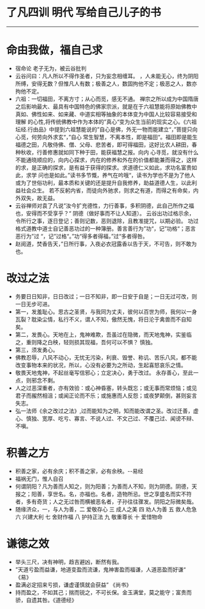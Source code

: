 # **了凡四训** 明代 写给自己儿子的书
------------

#  命由我做，福自己求
  -  宿命论 老子无为，被云谷批判
  -  云谷问曰：凡人所以不得作圣者，只为妄念相缠耳。 ，人未能无心，终为阴阳所缚，安得无数？但惟凡人有数；极善之人，数固拘他不定；极恶之人，数亦拘他不定。
  -  六祖：一切福田，不离方寸；从心而觅，感无不通。
	禅宗之所以成为中国隋唐之后影响最大、最具有中国特色的佛家宗派，就是在于六祖慧能将原始佛教中真如、佛性如来、如来藏、中道实相等抽象的本体变为中国人比较容易接受和理解
	的心性,将传统佛教中作为本体的”真心“变为众生当前的现实之心。《六祖坛经.行由品》中提到六祖慧能说的”自心是佛，外无一物而能建立“，”菩提只向心觅，何劳向外求玄“，”自心
	常生智慧，不离本性，即是福田“。福田即是能生福德之田，凡敬侍佛、僧、父母、悲苦者，即可得福田，这好比农人耕田，春种秋收，行善修惠就如同下种于田，能获福慧之报。向内
	心寻觅，就没有什么不能通晓顺应的，向内心探求，内在的修养和外在的价值都能兼而得之，这样的求，是正确的探求，是有益于获得的探求。求道德仁义如此，求功名富贵如此，求学
	问也是如此。”读书多节慨，养气在吟哦“，读书为学也不是为了他人或为了世俗功利，最本质和关键的还是提升自我修养，助益道德人生，以此利益社会众生。
	若不反躬内省，而徒向外驰求，则求之有道，而得之有命矣，内外双失，故无益。
   -  云谷禅师对袁了凡说”汝今扩充德性，力行善事，多积阴德，此自己所作之福也，安得而不受享乎？“   阴德（做好事而不让人知道）。
	云谷出功过格示余，令所行之事，逐日登记；善则记数，恶则退除，且教准提咒，以期必验。 功过格式道教中道士自记善恶功过的一种簿册。善言善行为”功“，记”功格“；恶言恶行为”过
	“，记”过格“。”功“得多者得福，”过“多者得咎。
   -  赵阅道，焚香告天，”日所行事，入夜必衣冠露香以告于天，不可告，则不敢为也。 
#  改过之法
   - 务要日日知非，日日改过；一日不知非，即一日安于自是；一日无过可改，则一日无步可进。
   - 第一，发羞耻心。思古之圣贤，与我同为丈夫，彼何以百世为师，我何以一身瓦裂？耽染尘情，私行不义，谓人不知，傲然无愧，将日沦于禽兽而不自知矣。
   - 第二，发畏心。天地在上，鬼神难欺，吾虽过在隐微，而天地鬼神，实鉴临之，重则降之白秧，轻则损其现福，吾何可以不惧？ 慎独。
   - 第三，须发勇心。
   - 佛教忍辱，八风不动心，无忧无污染，利衰、毁誉、称讥、苦乐八风，都不能改变事物本来的状况，所以，心没有必要为之所动，生起喜怒哀乐之情。
   - 敬畏天地鬼神，不起丝毫写信邪心；立定决心，勇于改过。 永存善心，至此一点，则邪念不剩。
   - 人之过恶深重者，亦有效验：或心神昏塞，转头既忘；或无事而常烦恼；或见君子而赧然相沮；或闻正论而不乐；或施惠而人反怨；或夜梦颠倒，甚则妄言失志。
   - 弘一法师《余之改过之法》,过而能知为之明，知而能改谓之圣。改过迁善，虚心、慎独、宽厚、吃亏、寡言、不说人过、不文己过、不覆己过、闻谤不辩、不嗔。

#  积善之方
 - 积善之家，必有余庆；积不善之家，必有余秧。--易经
 - 福祸无门，惟人自召
 - 何谓阴阳？凡为善而人知之，则为阳善；为善而人不知，则为阴德。阴德，天报之；阳善，享世名。名，亦福也。名者，造物所忌。世之享盛名而实不符者，多有奇货；人之无过咎而横被恶名者，子孙往往骤发。阴阳之际微矣哉。
 -  随缘济众，一，与人为善，二 爱敬存心 三 成人之美 四 劝人为善 五 救人危急 六 兴建大利 七 舍财作福 八 护持正法 九 敬重尊长 十 爱惜物命

#  谦徳之效
 -  举头三尺，决有神明，趋吉避凶，断然有我。
 -  ”天道亏盈而益谦，地道变盈而流谦，鬼神害盈而福谦，人道恶盈而好谦“ 《易》
 -  盈满必定招来亏损，谦虚谨慎就会获益” 《尚书》
 -  持而盈之，不如其己；揣而锐之，不可长保。金玉满堂，莫之能守；富贵而骄，自遗其咎。《道德经》
